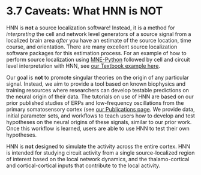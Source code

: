 <!--
# Title: 3.7 Caveats: What HNN is NOT
# Updated: 2024-01-16
#
# Contributors:
    # Dylan Daniels
-->

# 3.7 Caveats: What HNN is NOT

HNN is **not** a source localization software! Instead, it is a method for *interpreting* the cell and network level generators of a source signal from a localized brain area *after* you have an estimate of the source location, time course, and orientation. There are many excellent source localization software packages for this estimation process. For an example of how to perform source localization using [MNE-Python](https://mne.tools/stable/index.html) followed by cell and circuit level interpretation with HNN, see [our Textbook example here](../08_data_to_simulation/from_meg_to_hnn.html).

Our goal is **not** to promote singular theories on the origin of any particular signal. Instead, we aim to provide a tool based on known biophysics and training resources where researchers can develop testable predictions on the neural origin of their data. The tutorials on use of HNN are based on our prior published studies of ERPs and low-frequency oscillations from the primary somatosensory cortex (see [our Publications page](https://hnn.brown.edu/publications/). We provide data, initial parameter sets, and workflows to teach users how to develop and test hypotheses on the neural origins of these signals, similar to our prior work. Once this workflow is learned, users are able to use HNN to test their own hypotheses.

HNN is **not** designed to simulate the activity across the entire cortex. HNN is intended for studying circuit activity from a single source-localized region of interest based on the local network dynamics, and the thalamo-cortical and cortical-cortical inputs that contribute to the local activity.
